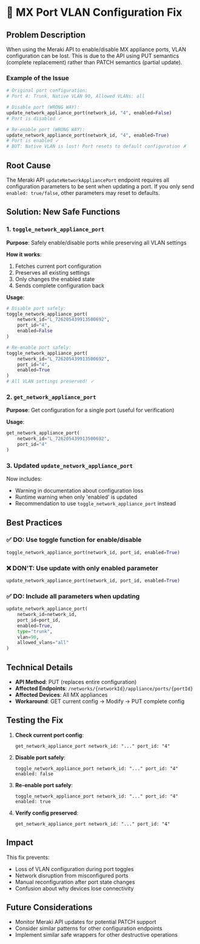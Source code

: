 # 🔧 MX Port VLAN Configuration Fix

## Problem Description

When using the Meraki API to enable/disable MX appliance ports, VLAN configuration can be lost. This is due to the API using PUT semantics (complete replacement) rather than PATCH semantics (partial update).

### Example of the Issue

```python
# Original port configuration:
# Port 4: Trunk, Native VLAN 90, Allowed VLANs: all

# Disable port (WRONG WAY):
update_network_appliance_port(network_id, "4", enabled=False)
# Port is disabled ✓

# Re-enable port (WRONG WAY):
update_network_appliance_port(network_id, "4", enabled=True)
# Port is enabled ✓
# BUT: Native VLAN is lost! Port resets to default configuration ✗
```

## Root Cause

The Meraki API `updateNetworkAppliancePort` endpoint requires all configuration parameters to be sent when updating a port. If you only send `enabled: true/false`, other parameters may reset to defaults.

## Solution: New Safe Functions

### 1. `toggle_network_appliance_port`

**Purpose**: Safely enable/disable ports while preserving all VLAN settings

**How it works**:
1. Fetches current port configuration
2. Preserves all existing settings
3. Only changes the enabled state
4. Sends complete configuration back

**Usage**:
```python
# Disable port safely:
toggle_network_appliance_port(
    network_id="L_726205439913500692",
    port_id="4",
    enabled=False
)

# Re-enable port safely:
toggle_network_appliance_port(
    network_id="L_726205439913500692",
    port_id="4",
    enabled=True
)
# All VLAN settings preserved! ✓
```

### 2. `get_network_appliance_port`

**Purpose**: Get configuration for a single port (useful for verification)

**Usage**:
```python
get_network_appliance_port(
    network_id="L_726205439913500692",
    port_id="4"
)
```

### 3. Updated `update_network_appliance_port`

Now includes:
- Warning in documentation about configuration loss
- Runtime warning when only 'enabled' is updated
- Recommendation to use `toggle_network_appliance_port` instead

## Best Practices

### ✅ DO: Use toggle function for enable/disable
```python
toggle_network_appliance_port(network_id, port_id, enabled=True)
```

### ❌ DON'T: Use update with only enabled parameter
```python
update_network_appliance_port(network_id, port_id, enabled=True)
```

### ✅ DO: Include all parameters when updating
```python
update_network_appliance_port(
    network_id=network_id,
    port_id=port_id,
    enabled=True,
    type="trunk",
    vlan=90,
    allowed_vlans="all"
)
```

## Technical Details

- **API Method**: PUT (replaces entire configuration)
- **Affected Endpoints**: `/networks/{networkId}/appliance/ports/{portId}`
- **Affected Devices**: All MX appliances
- **Workaround**: GET current config → Modify → PUT complete config

## Testing the Fix

1. **Check current port config**:
   ```
   get_network_appliance_port network_id: "..." port_id: "4"
   ```

2. **Disable port safely**:
   ```
   toggle_network_appliance_port network_id: "..." port_id: "4" enabled: false
   ```

3. **Re-enable port safely**:
   ```
   toggle_network_appliance_port network_id: "..." port_id: "4" enabled: true
   ```

4. **Verify config preserved**:
   ```
   get_network_appliance_port network_id: "..." port_id: "4"
   ```

## Impact

This fix prevents:
- Loss of VLAN configuration during port toggles
- Network disruption from misconfigured ports
- Manual reconfiguration after port state changes
- Confusion about why devices lose connectivity

## Future Considerations

- Monitor Meraki API updates for potential PATCH support
- Consider similar patterns for other configuration endpoints
- Implement similar safe wrappers for other destructive operations